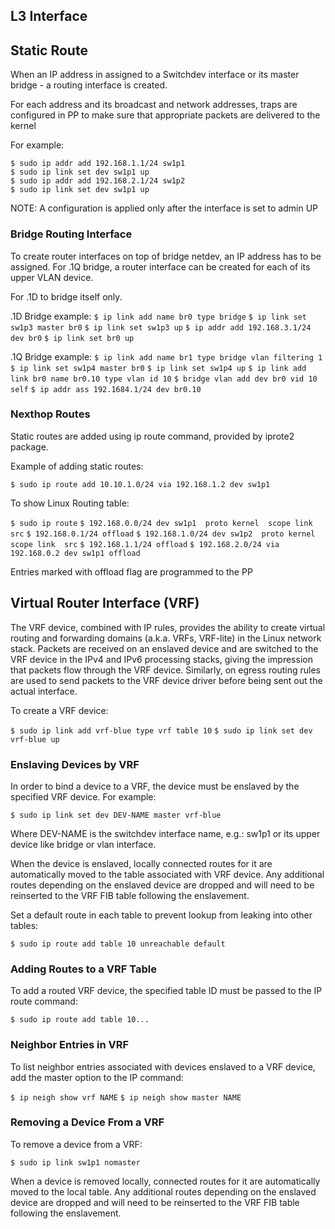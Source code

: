 ## L3 Interface

## Static Route
When an IP address in assigned to a Switchdev interface or its master bridge - a routing interface is created. 

For each address and its broadcast and network addresses, traps are configured in PP to make sure that appropriate packets are delivered to the kernel 

For example:

`$ sudo ip addr add 192.168.1.1/24 sw1p1`<br />
`$ sudo ip link set dev sw1p1 up`<br />
`$ sudo ip addr add 192.168.2.1/24 sw1p2`<br />
`$ sudo ip link set dev sw1p1 up`

NOTE: A configuration is applied only after the interface is set to admin UP 

### Bridge Routing Interface

To create router interfaces on top of bridge netdev, an IP address has to be assigned. 
For .1Q bridge, a router interface can be created for each of its upper VLAN device.

For .1D to bridge itself only. 

.1D Bridge example:
`$ ip link add name br0 type bridge`
`$ ip link set sw1p3 master br0`
`$ ip link set sw1p3 up`
`$ ip addr add 192.168.3.1/24 dev br0`
`$ ip link set br0 up`

.1Q Bridge example:
`$ ip link add name br1 type bridge vlan filtering 1`
`$ ip link set sw1p4 master br0`
`$ ip link set sw1p4 up`
`$ ip link add link br0 name br0.10 type vlan id 10`
`$ bridge vlan add dev br0 vid 10 self`
`$ ip addr ass 192.1684.1/24 dev br0.10`

### Nexthop Routes

Static routes are added using ip route command, provided by iprote2 package. 

Example of adding static routes:

`$ sudo ip route add 10.10.1.0/24 via 192.168.1.2 dev sw1p1`

To show Linux Routing table:

`$ sudo ip route`
`$ 192.168.0.0/24 dev sw1p1  proto kernel  scope link  src`
`$ 192.168.0.1/24 offload`
`$ 192.168.1.0/24 dev sw1p2  proto kernel  scope link  src`
`$ 192.168.1.1/24 offload`
`$ 192.168.2.0/24 via 192.168.0.2 dev sw1p1 offload`

Entries marked with offload flag are programmed to the PP 

 
## Virtual Router Interface (VRF)

The VRF device, combined with IP rules, provides the ability to create virtual routing and forwarding domains (a.k.a. VRFs, VRF-lite) in the Linux network stack. Packets are received on an enslaved device and are switched to the VRF device in the IPv4 and IPv6 processing stacks, giving the impression that packets flow through the VRF device. Similarly, on egress routing rules are used to send packets to the VRF device driver before being sent out the actual interface. 

To create a VRF device: 

`$ sudo ip link add vrf-blue type vrf table 10`
`$ sudo ip link set dev vrf-blue up`

### Enslaving Devices by VRF

In order to bind a device to a VRF, the device must be enslaved by the specified VRF device. For example:

`$ sudo ip link set dev DEV-NAME master vrf-blue`

   Where DEV-NAME is the switchdev interface name, e.g.: sw1p1 or its upper device like bridge or vlan interface. 

When the device is enslaved, locally connected routes for it are automatically moved to the table associated with VRF device. Any additional routes depending on the enslaved device are dropped and will need to be reinserted to the VRF FIB table following the enslavement. 

Set a default route in each table to prevent lookup from leaking into other tables:

`$ sudo ip route add table 10 unreachable default`

### Adding Routes to a VRF Table

To add a routed VRF device, the specified table ID must be passed to the IP route command:

`$ sudo ip route add table 10...`

### Neighbor Entries in VRF

To list neighbor entries associated with devices enslaved to a VRF device, add the master option to the IP command:

`$ ip neigh show vrf NAME`
`$ ip neigh show master NAME`

### Removing a Device From a VRF

To remove a device from a VRF:

`$ sudo ip link sw1p1 nomaster`

When a device is removed locally, connected routes for it are automatically moved to the local table. Any additional routes depending on the enslaved device are dropped and will need to be reinserted to the VRF FIB table following the enslavement. 
